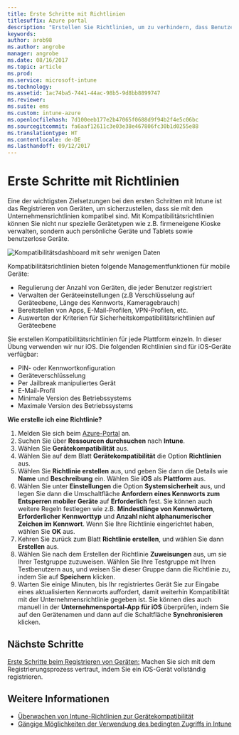 ```yaml
---
title: Erste Schritte mit Richtlinien
titlesuffix: Azure portal
description: "Erstellen Sie Richtlinien, um zu verhindern, dass Benutzer nicht autorisierte Aktionen mit ihren Geräten vornehmen."
keywords: 
author: arob98
ms.author: angrobe
manager: angrobe
ms.date: 08/16/2017
ms.topic: article
ms.prod: 
ms.service: microsoft-intune
ms.technology: 
ms.assetid: 1ac74ba5-7441-44ac-98b5-9d8bb8899747
ms.reviewer: 
ms.suite: ems
ms.custom: intune-azure
ms.openlocfilehash: 7d100eeb177e2b47065f0688d9f94b2f4e5c06bc
ms.sourcegitcommit: fa6aaf12611c3e03e38e467806fc30b1d0255e88
ms.translationtype: HT
ms.contentlocale: de-DE
ms.lasthandoff: 09/12/2017
---
```

# <a name="get-started-with-policies"></a>Erste Schritte mit Richtlinien

Eine der wichtigsten Zielsetzungen bei den ersten Schritten mit Intune ist das Registrieren von Geräten, um sicherzustellen, dass sie mit den Unternehmensrichtlinien kompatibel sind. Mit Kompatibilitätsrichtlinien können Sie nicht nur spezielle Gerätetypen wie z.B. firmeneigene Kioske verwalten, sondern auch persönliche Geräte und Tablets sowie benutzerlose Geräte.

![Kompatibilitätsdashboard mit sehr wenigen Daten](/intune/media/generic-compliance-dashboard.png)

Kompatibilitätsrichtlinien bieten folgende Managementfunktionen für mobile Geräte:

* Regulierung der Anzahl von Geräten, die jeder Benutzer registriert
* Verwalten der Geräteeinstellungen (z.B Verschlüsselung auf Geräteebene, Länge des Kennworts, Kameragebrauch)
* Bereitstellen von Apps, E-Mail-Profilen, VPN-Profilen, etc.
* Auswerten der Kriterien für Sicherheitskompatibilitätsrichtlinien auf Geräteebene

Sie erstellen Kompatibilitätsrichtlinien für jede Plattform einzeln. In dieser Übung verwenden wir nur iOS. Die folgenden Richtlinien sind für iOS-Geräte verfügbar:

* PIN- oder Kennwortkonfiguration
* Geräteverschlüsselung
* Per Jailbreak manipuliertes Gerät
* E-Mail-Profil
* Minimale Version des Betriebssystems
* Maximale Version des Betriebssystems

__Wie erstelle ich eine Richtlinie?__

1. Melden Sie sich beim [Azure-Portal](https://portal.azure.com) an.
2. Suchen Sie über **Ressourcen durchsuchen** nach **Intune**.
3. Wählen Sie **Gerätekompatibilität** aus.
4. Wählen Sie auf dem Blatt **Gerätekompatibilität** die Option **Richtlinien** aus.
5. Wählen Sie **Richtlinie erstellen** aus, und geben Sie dann die Details wie **Name** und **Beschreibung** ein. Wählen Sie **iOS** als **Plattform** aus.
6. Wählen Sie unter **Einstellungen** die Option **Systemsicherheit** aus, und legen Sie dann die Umschaltfläche **Anfordern eines Kennworts zum Entsperren mobiler Geräte** auf **Erforderlich** fest. Sie können auch weitere Regeln festlegen wie z.B. **Mindestlänge von Kennwörtern**, **Erforderlicher Kennworttyp** und **Anzahl nicht alphanumerischer Zeichen im Kennwort**. Wenn Sie Ihre Richtlinie eingerichtet haben, wählen Sie **OK** aus.
7. Kehren Sie zurück zum Blatt **Richtlinie erstellen**, und wählen Sie dann **Erstellen** aus.
8. Wählen Sie nach dem Erstellen der Richtlinie **Zuweisungen** aus, um sie Ihrer Testgruppe zuzuweisen. Wählen Sie Ihre Testgruppe mit Ihren Testbenutzern aus, und weisen Sie dieser Gruppe dann die Richtlinie zu, indem Sie auf **Speichern** klicken.
9. Warten Sie einige Minuten, bis Ihr registriertes Gerät Sie zur Eingabe eines aktualisierten Kennworts auffordert, damit weiterhin Kompatibilität mit der Unternehmensrichtlinie gegeben ist. Sie können dies auch manuell in der **Unternehmensportal-App für iOS** überprüfen, indem Sie auf den Gerätenamen und dann auf die Schaltfläche **Synchronisieren** klicken.

## <a name="next-steps"></a>Nächste Schritte

[Erste Schritte beim Registrieren von Geräten:](get-started-enroll.md) Machen Sie sich mit dem Registrierungsprozess vertraut, indem Sie ein iOS-Gerät vollständig registrieren.

## <a name="learn-more"></a>Weitere Informationen

* [Überwachen von Intune-Richtlinien zur Gerätekompatibilität](compliance-policy-monitor.md)
* [Gängige Möglichkeiten der Verwendung des bedingten Zugriffs in Intune](conditional-access-intune-common-ways-use.md)
